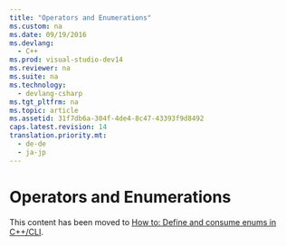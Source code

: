 ```yaml
---
title: "Operators and Enumerations"
ms.custom: na
ms.date: 09/19/2016
ms.devlang: 
  - C++
ms.prod: visual-studio-dev14
ms.reviewer: na
ms.suite: na
ms.technology: 
  - devlang-csharp
ms.tgt_pltfrm: na
ms.topic: article
ms.assetid: 31f7db6a-304f-4de4-8c47-43393f9d8492
caps.latest.revision: 14
translation.priority.mt: 
  - de-de
  - ja-jp
---
```

# Operators and Enumerations
This content has been moved to [How to: Define and consume enums in C++/CLI](../vs140/How-to--Define-and-consume-enums-in-C---CLI.md).